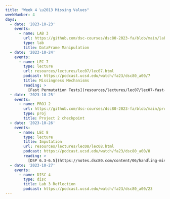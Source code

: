```yaml
---
title: "Week 4 \u2013 Missing Values"
weekNumber: 4
days:
  - date: '2023-10-23'
    events:
      - name: LAB 3
        url: https://github.com/dsc-courses/dsc80-2023-fa/blob/main/labs/lab03/lab.ipynb
        type: lab
        title: DataFrame Manipulation
  - date: '2023-10-24'
    events:
      - name: LEC 7
        type: lecture
        url: resources/lectures/lec07/lec07.html
        podcast: https://podcast.ucsd.edu/watch/fa23/dsc80_a00/7
        title: Missingness Mechanisms
        reading: >
          [Fast Permutation Tests](resources/lectures/lec07/lec07-fast-permutation-tests.html), [A1](https://www.ncbi.nlm.nih.gov/pmc/articles/PMC4121561/), [A2](https://stefvanbuuren.name/fimd/sec-MCAR.html)
  - date: '2023-10-25'
    events:
      - name: PROJ 2
        url: https://github.com/dsc-courses/dsc80-2023-fa/blob/main/projects/02-covid_vax/project.ipynb
        type: proj
        title: Project 2 checkpoint
  - date: '2023-10-26'
    events:
      - name: LEC 8
        type: lecture
        title: Imputation
        url: resources/lectures/lec08/lec08.html
        podcast: https://podcast.ucsd.edu/watch/fa23/dsc80_a00/8
        reading: >
          [DSP 6.3-6.5](https://notes.dsc80.com/content/06/handling-missing-data.html)
  - date: '2023-10-27'
    events:
      - name: DISC 4
        type: disc
        title: Lab 3 Reflection
        podcast: https://podcast.ucsd.edu/watch/fa23/dsc80_a00/23
---
```

